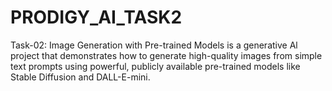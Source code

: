 # PRODIGY_AI_TASK2
Task-02: Image Generation with Pre-trained Models is a generative Al project that demonstrates how to generate high-quality images from simple text prompts using powerful, publicly available pre-trained models like Stable Diffusion and DALL-E-mini.  
